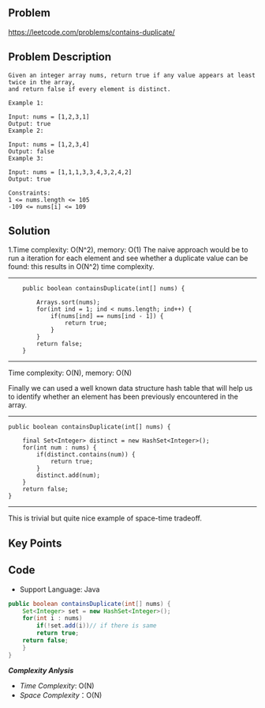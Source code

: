 ## Problem

https://leetcode.com/problems/contains-duplicate/

## Problem Description

```
Given an integer array nums, return true if any value appears at least twice in the array, 
and return false if every element is distinct.

Example 1:

Input: nums = [1,2,3,1]
Output: true
Example 2:

Input: nums = [1,2,3,4]
Output: false
Example 3:

Input: nums = [1,1,1,3,3,4,3,2,4,2]
Output: true

Constraints:
1 <= nums.length <= 105
-109 <= nums[i] <= 109
```

## Solution
1.Time complexity: O(N^2), memory: O(1)
  The naive approach would be to run a iteration for each element and see whether a duplicate value can be found:
   this results in O(N^2) time complexity.

------

```
    public boolean containsDuplicate(int[] nums) {

        Arrays.sort(nums);
        for(int ind = 1; ind < nums.length; ind++) {
            if(nums[ind] == nums[ind - 1]) {
                return true;
            }
        }
        return false;
    }
```

------

Time complexity: O(N), memory: O(N)

Finally we can used a well known data structure hash table that will help us to identify whether an element has been previously encountered in the array.

------

```
public boolean containsDuplicate(int[] nums) {

    final Set<Integer> distinct = new HashSet<Integer>();
    for(int num : nums) {
        if(distinct.contains(num)) {
            return true;
        }
        distinct.add(num);
    }
    return false;
}
```

------

This is trivial but quite nice example of space-time tradeoff.

## Key Points



## Code

- Support Language: Java

```java
public boolean containsDuplicate(int[] nums) {
    Set<Integer> set = new HashSet<Integer>();
    for(int i : nums)
        if(!set.add(i))// if there is same
        return true; 
    return false;
    }
}
```

**_Complexity Anlysis_**

- _Time Complexity_: O(N)
- _Space Complexity_：O(N)

